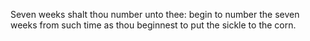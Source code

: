 Seven weeks shalt thou number unto thee: begin to number the seven weeks from such time as thou beginnest to put the sickle to the corn.
